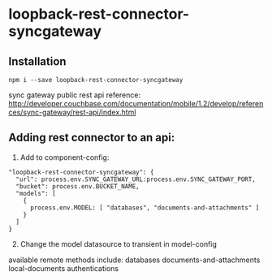 # loopback-rest-connector-syncgateway

## Installation
```npm i --save loopback-rest-connector-syncgateway```

sync gateway public rest api reference:
http://developer.couchbase.com/documentation/mobile/1.2/develop/references/sync-gateway/rest-api/index.html

## Adding rest connector to an api:

1. Add to component-config:
```
"loopback-rest-connector-syncgateway": {
  "url": process.env.SYNC_GATEWAY_URL:process.env.SYNC_GATEWAY_PORT,
  "bucket": process.env.BUCKET_NAME,
  "models": [
    {
      process.env.MODEL: [ "databases", "documents-and-attachments" ]
    }
  ]
}
```
2. Change the model datasource to transient in model-config

available remote methods include:
  databases
  documents-and-attachments
  local-documents
  authentications
